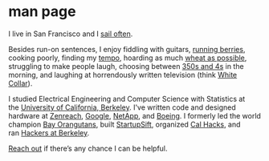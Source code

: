 # man page

I live in San Francisco and I [sail often](http://sailoften.com).

Besides run-on sentences, I enjoy fiddling with guitars, [running berries](https://killerqueenarcade.com/), cooking poorly, finding my [tempo](http://tempo.fit), hoarding as much [wheat as possible](http://homepages.inf.ed.ac.uk/alex/papers/cig2014_gs.pdf), struggling to make people laugh, choosing between [350s and 4s](omnibus%20d23dd80eab1c457c9e84a1495ecc83e1/Untitled%20Database%2051e7daba360e4051921ca0f93695cad1.csv) in the morning, and laughing at horrendously written television (think [White Collar](http://www.imdb.com/title/tt1358522/)).

I studied Electrical Engineering and Computer Science with Statistics at the [University of California, Berkeley](http://berkeley.edu/). I've written code and designed hardware at [Zenreach](http://zenreach.com/), [Google](http://google.com/), [NetApp](http://netapp.com/), and [Boeing](http://boeing.com/). I formerly led the world champion [Bay Orangutans](https://www.thebluealliance.com/team/5499/history), built [StartupSift](https://www.producthunt.com/posts/startupsift), organized [Cal Hacks](http://calhacks.io/), and ran [Hackers at Berkeley](https://hackersatberkeley.com/).

[Reach out](https://t.me/aranibatta) if there’s any chance I can be helpful.
